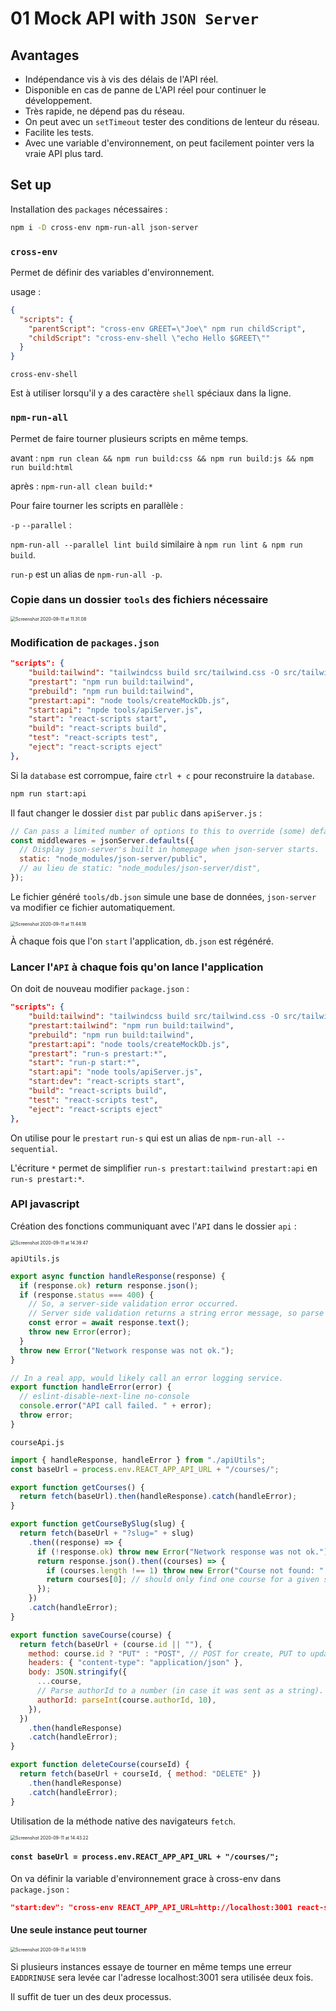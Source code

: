 # 01 Mock API with `JSON Server`

## Avantages

- Indépendance vis à vis des délais de l'API réel.
- Disponible en cas de panne de L'API réel pour continuer le développement.
- Très rapide, ne dépend pas du réseau.
- On peut avec un `setTimeout` tester des conditions de lenteur du réseau.
- Facilite les tests.
- Avec une variable d'environnement, on peut facilement pointer vers la vraie API plus tard.

## Set up

Installation des `packages` nécessaires :

```bash
npm i -D cross-env npm-run-all json-server
```

### `cross-env`

Permet de définir des variables d'environnement.

usage :

```json
{
  "scripts": {
    "parentScript": "cross-env GREET=\"Joe\" npm run childScript",
    "childScript": "cross-env-shell \"echo Hello $GREET\""
  }
}
```

`cross-env-shell`

Est à utiliser lorsqu'il y a des caractère `shell` spéciaux dans la ligne.

### `npm-run-all`

Permet de faire tourner plusieurs scripts en même temps.

avant : `npm run clean && npm run build:css && npm run build:js && npm run build:html`

après : `npm-run-all clean build:*`

Pour faire tourner les scripts en parallèle :

`-p` `--parallel` :

`npm-run-all --parallel lint build` similaire à `npm run lint & npm run build`.

`run-p` est un alias de `npm-run-all -p`.

### Copie dans un dossier `tools` des fichiers nécessaire

<img src="assets/Screenshot2020-09-11at11.31.08.png" alt="Screenshot 2020-09-11 at 11.31.08" style="zoom:50%;" />

### Modification de `packages.json`

```json
"scripts": {
    "build:tailwind": "tailwindcss build src/tailwind.css -O src/tailwind.output.css",
    "prestart": "npm run build:tailwind",
    "prebuild": "npm run build:tailwind",
    "prestart:api": "node tools/createMockDb.js",
    "start:api": "npde tools/apiServer.js",
    "start": "react-scripts start",
    "build": "react-scripts build",
    "test": "react-scripts test",
    "eject": "react-scripts eject"
},
```

Si la `database` est corrompue, faire `ctrl + c` pour reconstruire la `database`.

```bash
npm run start:api
```

Il faut changer le dossier `dist` par `public` dans `apiServer.js` :

```js
// Can pass a limited number of options to this to override (some) defaults. See https://github.com/typicode/json-server#api
const middlewares = jsonServer.defaults({
  // Display json-server's built in homepage when json-server starts.
  static: "node_modules/json-server/public",
  // au lieu de static: "node_modules/json-server/dist",
});
```

Le fichier généré `tools/db.json` simule une base de données, `json-server` va modifier ce fichier automatiquement.

<img src="assets/Screenshot2020-09-11at11.44.18.png" alt="Screenshot 2020-09-11 at 11.44.18" style="zoom:50%;" />

À chaque fois que l'on `start` l'application, `db.json` est régénéré.

### Lancer l'`API` à chaque fois qu'on lance l'application

On doit de nouveau modifier `package.json` :

```json
"scripts": {
    "build:tailwind": "tailwindcss build src/tailwind.css -O src/tailwind.output.css",
    "prestart:tailwind": "npm run build:tailwind",
    "prebuild": "npm run build:tailwind",
    "prestart:api": "node tools/createMockDb.js",
    "prestart": "run-s prestart:*",
    "start": "run-p start:*",
    "start:api": "node tools/apiServer.js",
    "start:dev": "react-scripts start",
    "build": "react-scripts build",
    "test": "react-scripts test",
    "eject": "react-scripts eject"
},
```

On utilise pour le `prestart` `run-s` qui est un alias de `npm-run-all --sequential`.

L'écriture `*` permet de simplifier `run-s prestart:tailwind prestart:api` en `run-s prestart:*`.

### API javascript

Création des fonctions communiquant avec l'`API` dans le dossier `api` :

<img src="assets/Screenshot2020-09-11at14.39.47.png" alt="Screenshot 2020-09-11 at 14.39.47" style="zoom:50%;" />

`apiUtils.js`

```js
export async function handleResponse(response) {
  if (response.ok) return response.json();
  if (response.status === 400) {
    // So, a server-side validation error occurred.
    // Server side validation returns a string error message, so parse as text instead of json.
    const error = await response.text();
    throw new Error(error);
  }
  throw new Error("Network response was not ok.");
}

// In a real app, would likely call an error logging service.
export function handleError(error) {
  // eslint-disable-next-line no-console
  console.error("API call failed. " + error);
  throw error;
}
```

`courseApi.js`

```js
import { handleResponse, handleError } from "./apiUtils";
const baseUrl = process.env.REACT_APP_API_URL + "/courses/";

export function getCourses() {
  return fetch(baseUrl).then(handleResponse).catch(handleError);
}

export function getCourseBySlug(slug) {
  return fetch(baseUrl + "?slug=" + slug)
    .then((response) => {
      if (!response.ok) throw new Error("Network response was not ok.");
      return response.json().then((courses) => {
        if (courses.length !== 1) throw new Error("Course not found: " + slug);
        return courses[0]; // should only find one course for a given slug, so return it.
      });
    })
    .catch(handleError);
}

export function saveCourse(course) {
  return fetch(baseUrl + (course.id || ""), {
    method: course.id ? "PUT" : "POST", // POST for create, PUT to update when id already exists.
    headers: { "content-type": "application/json" },
    body: JSON.stringify({
      ...course,
      // Parse authorId to a number (in case it was sent as a string).
      authorId: parseInt(course.authorId, 10),
    }),
  })
    .then(handleResponse)
    .catch(handleError);
}

export function deleteCourse(courseId) {
  return fetch(baseUrl + courseId, { method: "DELETE" })
    .then(handleResponse)
    .catch(handleError);
}
```

Utilisation de la méthode native des navigateurs `fetch`.

<img src="assets/Screenshot2020-09-11at14.43.22.png" alt="Screenshot 2020-09-11 at 14.43.22" style="zoom: 50%;" />

#### `const baseUrl = process.env.REACT_APP_API_URL + "/courses/";`

On va définir la variable d'environnement grace à cross-env dans `package.json` :

```json
"start:dev": "cross-env REACT_APP_API_URL=http://localhost:3001 react-scripts start",
```

#### Une seule instance peut tourner

<img src="assets/Screenshot2020-09-11at14.51.19.png" alt="Screenshot 2020-09-11 at 14.51.19" style="zoom:50%;" />

Si plusieurs instances essaye de tourner en même temps une erreur `EADDRINUSE` sera levée car l'adresse localhost:3001 sera utilisée deux fois.

Il suffit de tuer un des deux processus.
